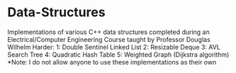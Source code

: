 # Data-Structures

Implementations of various C++ data structures completed during an Electrical/Computer Engineering Course taught by Professor Douglas Wilhelm Harder: 
1: Double Sentinel Linked List 
2: Resizable Deque
3: AVL Search Tree
4: Quadratic Hash Table 
5: Weighted Graph (Dijkstra algorithm) 
*Note: I do not allow anyone to use these implementations as their own
